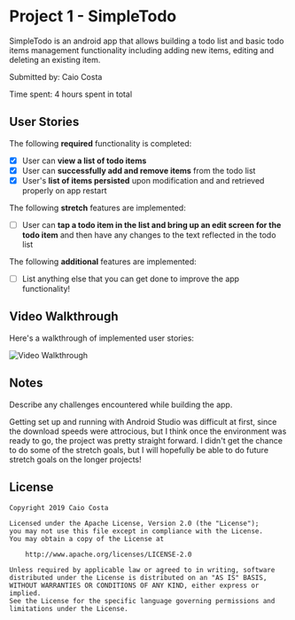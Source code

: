# Project 1 - SimpleTodo

SimpleTodo is an android app that allows building a todo list and basic todo items management functionality including adding new items, editing and deleting an existing item.

Submitted by: Caio Costa

Time spent: 4 hours spent in total

## User Stories

The following **required** functionality is completed:

* [X] User can **view a list of todo items**
* [X] User can **successfully add and remove items** from the todo list
* [X] User's **list of items persisted** upon modification and and retrieved properly on app restart

The following **stretch** features are implemented:

* [ ] User can **tap a todo item in the list and bring up an edit screen for the todo item** and then have any changes to the text reflected in the todo list

The following **additional** features are implemented:

* [ ] List anything else that you can get done to improve the app functionality!

## Video Walkthrough

Here's a walkthrough of implemented user stories:

<img src='walkthrough.gif' title='Video Walkthrough' width='' alt='Video Walkthrough' />

## Notes

Describe any challenges encountered while building the app.

Getting set up and running with Android Studio was difficult at first, since the download speeds were attrocious, but I think once the environment was ready to go, the project was pretty straight forward. I didn't get the chance to do some of the stretch goals, but I will hopefully be able to do future stretch goals on the longer projects!

## License

    Copyright 2019 Caio Costa

    Licensed under the Apache License, Version 2.0 (the "License");
    you may not use this file except in compliance with the License.
    You may obtain a copy of the License at

        http://www.apache.org/licenses/LICENSE-2.0

    Unless required by applicable law or agreed to in writing, software
    distributed under the License is distributed on an "AS IS" BASIS,
    WITHOUT WARRANTIES OR CONDITIONS OF ANY KIND, either express or implied.
    See the License for the specific language governing permissions and
    limitations under the License.
